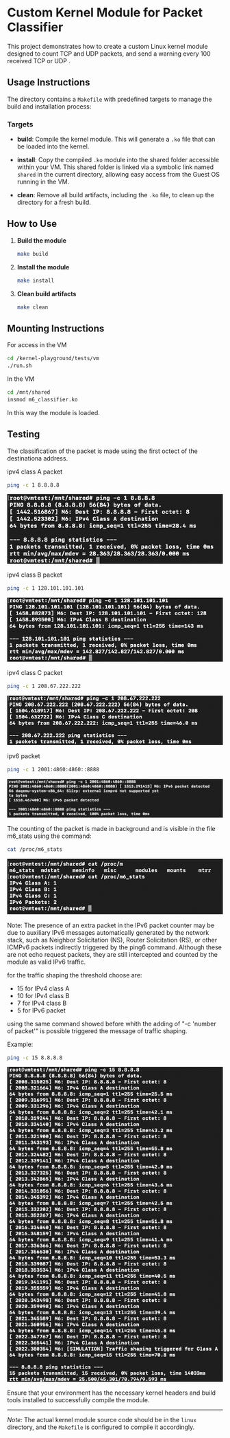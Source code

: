 # Custom Kernel Module for Packet Classifier

This project demonstrates how to create a custom Linux kernel module designed to count TCP and UDP packets, and send a warning every 100 received TCP or UDP .

## Usage Instructions

The directory contains a `Makefile` with predefined targets to manage the build and installation process:

### Targets

- **build**: Compile the kernel module. This will generate a `.ko` file that can be loaded into the kernel.
  
- **install**: Copy the compiled `.ko` module into the shared folder accessible within your VM. This shared folder is linked via a symbolic link named `shared` in the current directory, allowing easy access from the Guest OS running in the VM.
  
- **clean**: Remove all build artifacts, including the `.ko` file, to clean up the directory for a fresh build.

## How to Use

1. **Build the module**

   ```bash
   make build
   ```

2. **Install the module**

   ```bash
   make install
   ```

3. **Clean build artifacts**

   ```bash
   make clean
   ```

## Mounting Instructions

For access in the VM

```bash
cd /kernel-playground/tests/vm
./run.sh
```

In the VM 

```bash
cd /mnt/shared
insmod m6_classifier.ko
```

In this way the module is loaded. 

## Testing

The classification of the packet is made using the first octect of the destinationa address.

ipv4 class A packet

```bash
ping -c 1 8.8.8.8
```
![image](Class_A.png)

ipv4 class B packet

```bash
ping -c 1 128.101.101.101
```

![image](Class_B.png)

ipv4 class C packet

```bash
ping -c 1 208.67.222.222
```
![image](Class_C.png)

ipv6 packet

```bash
ping -c 1 2001:4860:4860::8888
```
![image](IPv6.png)

The counting of the packet is made in background and is visible in the file m6_stats using the command:

```bash
cat /proc/m6_stats
```

![image](Count.png)


Note: The presence of an extra packet in the IPv6 packet counter may be due to auxiliary IPv6 messages automatically generated by the network stack, such as Neighbor Solicitation (NS), Router Solicitation (RS), or other ICMPv6 packets indirectly triggered by the ping6 command. Although these are not echo request packets, they are still intercepted and counted by the module as valid IPv6 traffic.


for the traffic shaping the threshold choose are: 
- 15 for IPv4 class A
- 10 for IPv4 class B
- 7 for IPv4 class B
- 5 for IPv6 packet

using the same command showed before whith the adding of "-c 'number of packet'" is possible triggered the message of traffic shaping.

Example:

```bash
ping -c 15 8.8.8.8
```
![image](Traffic_shaping.png)

Ensure that your environment has the necessary kernel headers and build tools installed to successfully compile the module.

---

*Note:* The actual kernel module source code should be in the `linux` directory, and the `Makefile` is configured to compile it accordingly.
